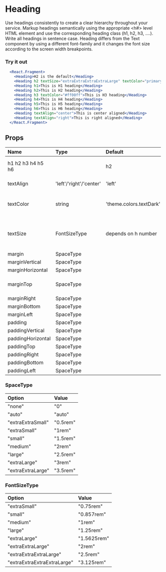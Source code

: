 # Heading

Use headings consistently to create a clear hierarchy throughout your service.
Markup headings semantically using the appropriate <h#> level HTML element and
use the corresponding heading class (h1, h2, h3, ....). Write all headings in sentence case. Heading differs from the Text component by using a different font-family and it changes the font size according to the screen width breakpoints.

### Try it out

```.jsx
  <React.Fragment>
    <Heading>H2 is the default</Heading>
    <Heading h2 textSize="extraExtraExtraExtraLarge" textColor="primary">This is H2 with H1 size</Heading>
    <Heading h1>This is H1 heading</Heading>
    <Heading h2>This is H2 heading</Heading>
    <Heading h3 textColor="#ff00ff">This is H3 heading</Heading>
    <Heading h4>This is H4 heading</Heading>
    <Heading h5>This is H5 heading</Heading>
    <Heading h6>This is H6 heading</Heading>
    <Heading textAlign="center">This is center aligned</Heading>
    <Heading textAlign="right">This is right aligned</Heading>
  </React.Fragment>
```

## Props

| Name              | Type                    | Default                 | Description                                                 |
| :---------------- | :---------------------- | :---------------------- | :---------------------------------------------------------- |
| h1 h2 h3 h4 h5 h6 |                         | h2                      | Choose the heading level                                    |
| textAlign         | 'left'/'right'/'center' | 'left'                  | text alignment                                              |
| textColor         | string                  | 'theme.colors.textDark' | set the heading text color alignment                        |
| textSize          | FontSizeType            | depends on h number     | font size of header, this will scale still with breakpoints |
| margin            | SpaceType               |                         | unset                                                       | margin top, bottom, left and right |
| marginVertical    | SpaceType               |                         | unset                                                       | margin top and bottom |
| marginHorizontal  | SpaceType               |                         | unset                                                       | margin left and right |
| marginTop         | SpaceType               |                         | 'medium' (0 if first child)                                 | margin top |
| marginRight       | SpaceType               |                         | unset                                                       | margin right right |
| marginBottom      | SpaceType               |                         | 'small'                                                     | margin bottom bottom |
| marginLeft        | SpaceType               |                         | unset                                                       | margin left left |
| padding           | SpaceType               |                         | unset                                                       | padding top, bottom, left and right |
| paddingVertical   | SpaceType               |                         | unset                                                       | padding top and bottom |
| paddingHorizontal | SpaceType               |                         | unset                                                       | padding left and right |
| paddingTop        | SpaceType               |                         | unset                                                       | padding top |
| paddingRight      | SpaceType               |                         | unset                                                       | padding right right |
| paddingBottom     | SpaceType               |                         | unset                                                       | padding bottom bottom |
| paddingLeft       | SpaceType               |                         | unset                                                       | padding left left |

### SpaceType

| Option            | Value    |
| :---------------- | :------- |
| "none"            | "0"      |
| "auto"            | "auto"   |
| "extraExtraSmall" | "0.5rem" |
| "extraSmall"      | "1rem"   |
| "small"           | "1.5rem" |
| "medium"          | "2rem"   |
| "large"           | "2.5rem" |
| "extraLarge"      | "3rem"   |
| "extraExtraLarge" | "3.5rem" |

### FontSizeType

| Option                      | Value       |
| :-------------------------- | :---------- |
| "extraSmall"                | "0.75rem"   |
| "small"                     | "0.857rem"  |
| "medium"                    | "1rem"      |
| "large"                     | "1.25rem"   |
| "extraLarge"                | "1.5625rem" |
| "extraExtraLarge"           | "2rem"      |
| "extraExtraExtraLarge"      | "2.5rem"    |
| "extraExtraExtraExtraLarge" | "3.125rem"  |
